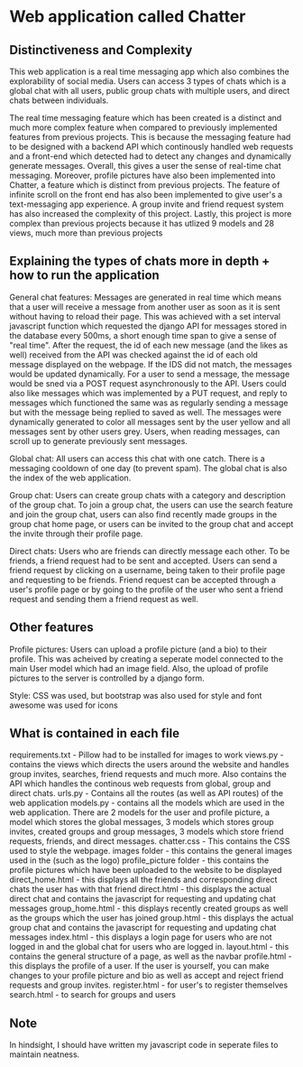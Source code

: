 # Web application called Chatter

## Distinctiveness and Complexity

This web application is a real time messaging app which also combines the explorability of social media. 
Users can access 3 types of chats which is a global chat with all users, public group chats with multiple users, and direct chats between individuals. 

The real time messaging feature which has been created is a distinct and much more complex feature when compared to previously implemented features from previous projects. This is because the messaging feature had to be designed with a backend API which continously handled web requests and a front-end which detected had to detect any changes and dynamically generate messages. Overall, this gives a user the sense of real-time chat messaging. 
Moreover, profile pictures have also been implemented into Chatter, a feature which is distinct from previous projects. The feature of infinite scroll on the front end has also been implemented to give user's a text-messaging app experience. 
A group invite and friend request system has also increased the complexity of this project. 
Lastly, this project is more complex than previous projects because it has utlized 9 models and 28 views, much more than previous projects

## Explaining the types of chats more in depth + how to run the application 

General chat features:
Messages are generated in real time which means that a user will receive a message from another user as soon as it is sent without having to reload their page. This was achieved with a set interval javascript function which requested the django API for messages stored in the database every 500ms, a short enough time span to give a sense of "real time". After the request, the id of each new message (and the likes as well) received from the API was checked against the id of each old message displayed on the webpage. If the IDS did not match, the messages would be updated dynamically. For a user to send a message, the message would be sned via a POST request asynchronously to the API. Users could also like messages which was implemented by a PUT request, and reply to messages which functioned the same was as regularly sending a message but with the message being replied to saved as well. The messages were dynamically generated to color all messages sent by the user yellow and all messages sent by other users grey. Users, when reading messages, can scroll up to generate previously sent messages. 

Global chat:
All users can access this chat with one catch. There is a messaging cooldown of one day (to prevent spam). The global chat is also the index of the web application. 

Group chat:
Users can create group chats with a category and description of the group chat. To join a group chat, the users can use the search feature and join the group chat, users can also find recently made groups in the group chat home page, or users can be invited to the group chat and accept the invite through their profile page. 

Direct chats: 
Users who are friends can directly message each other. To be friends, a friend request had to be sent and accepted. Users can send a friend request by clicking on a username, being taken to their profile page and requesting to be friends. Friend request can be accepted through a user's profile page or by going to the profile of the user who sent a friend request and sending them a friend request as well. 

## Other features 
Profile pictures:
Users can upload a profile picture (and a bio) to their profile. This was acheived by creating a seperate model connected to the main User model which had an image field. Also, the upload of profile pictures to the server is controlled by a django form. 

Style:
CSS was used, but bootstrap was also used for style and font awesome was used for icons 

## What is contained in each file
requirements.txt - Pillow had to be installed for images to work
views.py - contains the views which directs the users around the website and handles group invites, searches, friend requests and much more. Also contains the API which handles the continous web requests from global, group and direct chats. 
urls.py - Contains all the routes (as well as API routes) of the web application 
models.py - contains all the models which are used in the web application. There are 2 models for the user and profile picture, a model which stores the global messages, 3 models which stores group invites, created groups and group messages, 3 models which store friend requests, friends, and direct messages. 
chatter.css - This contains the CSS used to style the webpage.
images folder - this contains the general images used in the  (such as the logo)
profile_picture folder - this contains the profile pictures which have been uploaded to the website to be displayed 
direct_home.html - this displays all the friends and corresponding direct chats the user has with that friend 
direct.html - this displays the actual direct chat and contains the javascript for requesting and updating chat messages 
group_home.html - this displays recently created groups as well as the groups which the user has joined 
group.html - this displays the actual group chat and contains the javascript for requesting and updating chat messages 
index.html - this displays a login page for users who are not logged in and the global chat for users who are logged in. 
layout.html - this contains the general structure of a page, as well as the navbar
profile.html - this displays the profile of a user. If the user is yourself, you can make changes to your profile picture and bio as well as accept and reject friend requests and group invites. 
register.html - for user's to register themselves
search.html - to search for groups and users 

## Note
In hindsight, I should have written my javascript code in seperate files to maintain neatness. 


